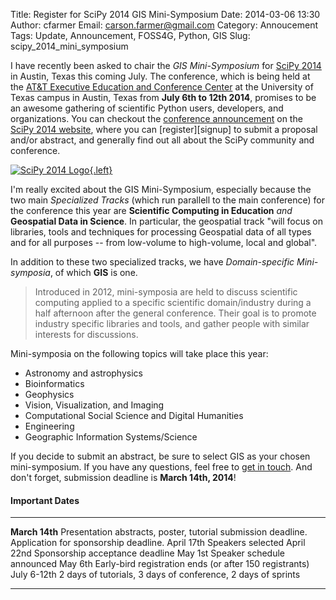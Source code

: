 Title: Register for SciPy 2014 GIS Mini-Symposium
Date: 2014-03-06 13:30
Author: cfarmer
Email: carson.farmer@gmail.com
Category: Annoucement
Tags: Update, Announcement, FOSS4G, Python, GIS
Slug: scipy_2014_mini_symposium

I have recently been asked to chair the *GIS Mini-Symposium* for [SciPy 2014][scipy] in Austin, Texas this coming July. The conference, which is being held at the [AT&T Executive Education and Conference Center][conf-map] at the University of Texas campus in Austin, Texas from **July 6th to 12th 2014**, promises to be an awesome gathering of scientific Python users, developers, and organizations. You can checkout the [conference announcement][about] on the [SciPy 2014 website][scipy], where you can [register][signup] to submit a proposal and/or abstract, and generally find out all about the SciPy community and conference.

[![SciPy 2014 Logo][image]{.left}][scipy]

<!--more-->

I'm really excited about the GIS Mini-Symposium, especially because the two main *Specialized Tracks* (which run parallell to the main conference) for the conference this year are **Scientific Computing in Education** *and* **Geospatial Data in Science**. In particular, the geospatial track "will focus on libraries, tools and techniques for processing Geospatial data of all types and for all purposes -- from low-volume to high-volume, local and global".

In addition to these two specialized tracks, we have *Domain-specific Mini-symposia*, of which **GIS** is one.

> Introduced in 2012, mini-symposia are held to discuss scientific computing applied to a specific scientific domain/industry during a half afternoon after the general conference. Their goal is to promote industry specific libraries and tools, and gather people with similar interests for discussions.

Mini-symposia on the following topics will take place this year:

* Astronomy and astrophysics
* Bioinformatics
* Geophysics
* Vision, Visualization, and Imaging
* Computational Social Science and Digital Humanities
* Engineering
* Geographic Information Systems/Science

If you decide to submit an abstract, be sure to select GIS as your chosen mini-symposium. If you have any questions, feel free to [get in touch][me]. And don't forget, submission deadline is **March 14th, 2014**!

#### Important Dates

--------------    -----------------------------------
**March 14th**    Presentation abstracts, poster, tutorial submission deadline. Application for sponsorship deadline.
April 17th        Speakers selected
April 22nd        Sponsorship acceptance deadline
May 1st           Speaker schedule announced
May 6th           Early-bird registration ends (or after 150 registrants)
July 6-12th       2 days of tutorials, 3 days of conference, 2 days of sprints
--------------    -----------------------------------

[scipy]: https://conference.scipy.org/scipy2014/
[about]: https://conference.scipy.org/scipy2014/about/
[conf-map]: https://www.google.com/maps/place/AT%26T+Executive+Education+and+Conference+Center/@30.282362,-97.7401074,17z/data=!3m1!4b1!4m2!3m1!1s0x0:0x7ef52b1ad3321879
[singup]: https://conference.scipy.org/scipy2014/account/signup/
[me]: http://www.carsonfarmer.com/contact/
[image]: {filename}/images/scipy2014_logo_simple.png
